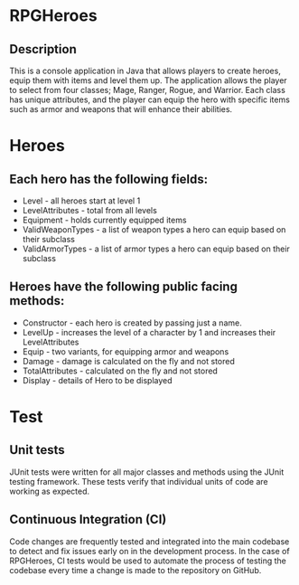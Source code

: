 # RPGHeroes


## Description
This is a console application in Java that allows players to create heroes, equip them with items and level them up. The application allows the player to select from four classes; Mage, Ranger, Rogue, and Warrior. Each class has unique attributes, and the player can equip the hero with specific items such as armor and weapons that will enhance their abilities.



# Heroes

## Each hero has the following fields:
* Level - all heroes start at level 1
* LevelAttributes - total from all levels
* Equipment - holds currently equipped items
* ValidWeaponTypes - a list of weapon types a hero can equip based on their subclass
*  ValidArmorTypes - a list of armor types a hero can equip based on their subclass

## Heroes have the following public facing methods:
* Constructor - each hero is created by passing just a name.
* LevelUp - increases the level of a character by 1 and increases their LevelAttributes
* Equip - two variants, for equipping armor and weapons
* Damage - damage is calculated on the fly and not stored
* TotalAttributes - calculated on the fly and not stored
* Display - details of Hero to be displayed

# Test

## Unit tests
JUnit tests were written for all major classes and methods using the JUnit testing framework. These tests verify that individual units of code are working as expected.

## Continuous Integration (CI)
Code changes are frequently tested and integrated into the main codebase to detect and fix issues early on in the development process. In the case of RPGHeroes, CI tests would be used to automate the process of testing the codebase every time a change is made to the repository on GitHub.




